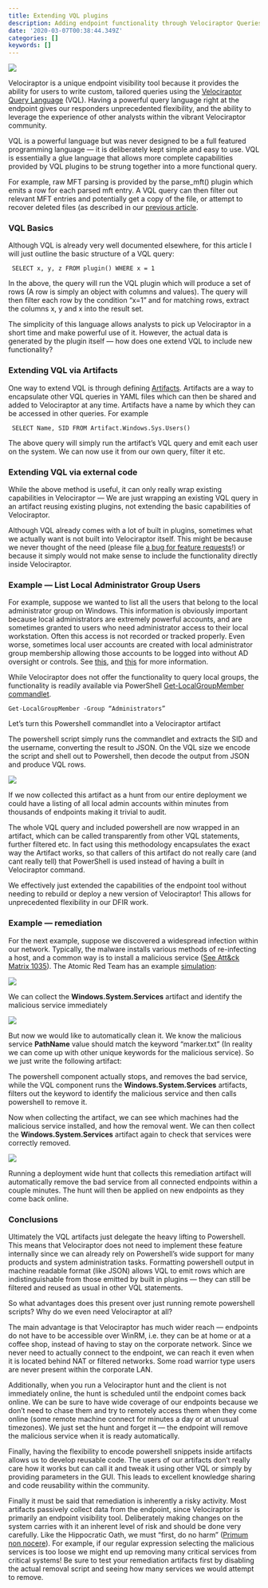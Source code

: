 ```yaml
---
title: Extending VQL plugins
description: Adding endpoint functionality through Velociraptor Queries.
date: '2020-03-07T00:38:44.349Z'
categories: []
keywords: []
---
```


![](../../img/0iyK-hcG9nhlPHVOE.jpg?width=600px)

Velociraptor is a unique endpoint visibility tool because it provides the ability for users to write custom, tailored queries using the [Velociraptor Query Language](https://www.velocidex.com/docs/vql_reference/) (VQL). Having a powerful query language right at the endpoint gives our responders unprecedented flexibility, and the ability to leverage the experience of other analysts within the vibrant Velociraptor community.

VQL is a powerful language but was never designed to be a full featured programming language — it is deliberately kept simple and easy to use. VQL is essentially a glue language that allows more complete capabilities provided by VQL plugins to be strung together into a more functional query.

For example, raw MFT parsing is provided by the parse_mft() plugin which emits a row for each parsed mft entry. A VQL query can then filter out relevant MFT entries and potentially get a copy of the file, or attempt to recover deleted files (as described in our [previous article](../2019-11-15_recovering-deleted-ntfs-files-with-velociraptor-1fcf09855311/).

### VQL Basics

Although VQL is already very well documented elsewhere, for this article I will just outline the basic structure of a VQL query:

```vql
 SELECT x, y, z FROM plugin() WHERE x = 1
```

In the above, the query will run the VQL plugin which will produce a set of rows (A row is simply an object with columns and values). The query will then filter each row by the condition “x=1” and for matching rows, extract the columns x, y and x into the result set.

The simplicity of this language allows analysts to pick up Velociraptor in a short time and make powerful use of it. However, the actual data is generated by the plugin itself — how does one extend VQL to include new functionality?

### Extending VQL via Artifacts

One way to extend VQL is through defining [Artifacts](https://www.velocidex.com/docs/user-interface/artifacts/). Artifacts are a way to encapsulate other VQL queries in YAML files which can then be shared and added to Velociraptor at any time. Artifacts have a name by which they can be accessed in other queries. For example

```
 SELECT Name, SID FROM Artifact.Windows.Sys.Users()
```

The above query will simply run the artifact’s VQL query and emit each user on the system. We can now use it from our own query, filter it etc.

### Extending VQL via external code

While the above method is useful, it can only really wrap existing capabilities in Velociraptor — We are just wrapping an existing VQL query in an artifact reusing existing plugins, not extending the basic capabilities of Velociraptor.

Although VQL already comes with a lot of built in plugins, sometimes what we actually want is not built into Velociraptor itself. This might be because we never thought of the need (please file [a bug for feature requests](https://github.com/Velocidex/velociraptor)!) or because it simply would not make sense to include the functionality directly inside Velociraptor.

### Example — List Local Administrator Group Users

For example, suppose we wanted to list all the users that belong to the local administrator group on Windows. This information is obviously important because local administrators are extremely powerful accounts, and are sometimes granted to users who need administrator access to their local workstation. Often this access is not recorded or tracked properly. Even worse, sometimes local user accounts are created with local administrator group membership allowing those accounts to be logged into without AD oversight or controls. See [this](https://docs.microsoft.com/en-us/windows-server/identity/ad-ds/plan/security-best-practices/implementing-least-privilege-administrative-models#on-workstations), and [this](https://docs.microsoft.com/en-us/windows/security/identity-protection/access-control/local-accounts) for more information.

While Velociraptor does not offer the functionality to query local groups, the functionality is readily available via PowerShell [Get-LocalGroupMember commandlet](https://docs.microsoft.com/en-us/powershell/module/microsoft.powershell.localaccounts/get-localgroupmember?view=powershell-5.1).

```
Get-LocalGroupMember -Group “Administrators”
```

Let’s turn this Powershell commandlet into a Velociraptor artifact

<script src="https://gist.github.com/scudette/3b2ff76b8d032c800d38375e2cca0dd6.js"></script>

The powershell script simply runs the commandlet and extracts the SID and the username, converting the result to JSON. On the VQL size we encode the script and shell out to Powershell, then decode the output from JSON and produce VQL rows.

![](../../img/10seNp3si-PKiAj0pvhrzWg.png)

If we now collected this artifact as a hunt from our entire deployment we could have a listing of all local admin accounts within minutes from thousands of endpoints making it trivial to audit.

The whole VQL query and included powershell are now wrapped in an artifact, which can be called transparently from other VQL statements, further filtered etc. In fact using this methodology encapsulates the exact way the Artifact works, so that callers of this artifact do not really care (and cant really tell) that PowerShell is used instead of having a built in Velociraptor command.

We effectively just extended the capabilities of the endpoint tool without needing to rebuild or deploy a new version of Velociraptor! This allows for unprecedented flexibility in our DFIR work.

### Example — remediation

For the next example, suppose we discovered a widespread infection within our network. Typically, the malware installs various methods of re-infecting a host, and a common way is to install a malicious service ([See Att&ck Matrix 1035](https://attack.mitre.org/techniques/T1035/)). The Atomic Red Team has an example [simulation](https://github.com/redcanaryco/atomic-red-team/blob/8881bdb0029f186e7e06994e45ab1fb49e7adfa8/atomics/T1035/T1035.md):

![](../../img/1mDYbeZBXbsFzZuWLl_rPXA.png)

We can collect the **Windows.System.Services** artifact and identify the malicious service immediately

![](../../img/1St0TfmwTFJnRfLGsEuHCHw.png)

But now we would like to automatically clean it. We know the malicious service **PathName** value should match the keyword “marker.txt” (In reality we can come up with other unique keywords for the malicious service). So we just write the following artifact:

<script src="https://gist.github.com/scudette/2185ae021fc78f880a0caaaec3fb03a2.js"></script>

The powershell component actually stops, and removes the bad service, while the VQL component runs the **Windows.System.Services** artifacts, filters out the keyword to identify the malicious service and then calls powershell to remove it.

Now when collecting the artifact, we can see which machines had the malicious service installed, and how the removal went. We can then collect the **Windows.System.Services** artifact again to check that services were correctly removed.

![](../../img/1_gfWrRvoEQhZFQenbsz0MA.png)

Running a deployment wide hunt that collects this remediation artifact will automatically remove the bad service from all connected endpoints within a couple minutes. The hunt will then be applied on new endpoints as they come back online.

### Conclusions

Ultimately the VQL artifacts just delegate the heavy lifting to Powershell. This means that Velociraptor does not need to implement these feature internally since we can already rely on Powershell’s wide support for many products and system administration tasks. Formatting powershell output in machine readable format (like JSON) allows VQL to emit rows which are indistinguishable from those emitted by built in plugins — they can still be filtered and reused as usual in other VQL statements.

So what advantages does this present over just running remote powershell scripts? Why do we even need Velociraptor at all?

The main advantage is that Velociraptor has much wider reach — endpoints do not have to be accessible over WinRM, i.e. they can be at home or at a coffee shop, instead of having to stay on the corporate network. Since we never need to actually connect to the endpoint, we can reach it even when it is located behind NAT or filtered networks. Some road warrior type users are never present within the corporate LAN.

Additionally, when you run a Velociraptor hunt and the client is not immediately online, the hunt is scheduled until the endpoint comes back online. We can be sure to have wide coverage of our endpoints because we don’t need to chase them and try to remotely access them when they come online (some remote machine connect for minutes a day or at unusual timezones). We just set the hunt and forget it — the endpoint will remove the malicious service when it is ready automatically.

Finally, having the flexibility to encode powershell snippets inside artifacts allows us to develop reusable code. The users of our artifacts don’t really care how it works but can call it and tweak it using other VQL or simply by providing parameters in the GUI. This leads to excellent knowledge sharing and code reusability within the community.

Finally it must be said that remediation is inherently a risky activity. Most artifacts passively collect data from the endpoint, since Velociraptor is primarily an endpoint visibility tool. Deliberately making changes on the system carries with it an inherent level of risk and should be done very carefully. Like the Hippocratic Oath, we must “first, do no harm” ([Primum non nocere](https://en.wikipedia.org/wiki/Primum_non_nocere)). For example, if our regular expression selecting the malicious services is too loose we might end up removing many critical services from critical systems! Be sure to test your remediation artifacts first by disabling the actual removal script and seeing how many services we would attempt to remove.
